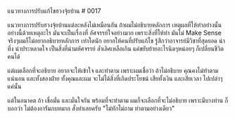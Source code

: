 แนวทางการปรับแก้ไขฮวงจุ้ยบ้าน # 0017

แนวทางการปรับฮวงจุ้ยบ้านแต่ละหลังไม่เหมือนกัน ถ้าผมไม่อธิบายหลักการ เหตุผลที่ให้ทำอย่างนั้นอย่างนี้ด้วยเหตุอะไร มันจะเป็นเรื่องที่ อัศจรรย์ใจอย่างมาก เพราะสิ่งที่ให้ทำ มันไม่ Make Sense จริงๆผมก็ไม่อยากอธิบายหลักการ เท่าใดนัก อยากให้คนที่ปรับแก้ไข รู้สึกว่าอาจารย์มีวิชาที่สุดยอด น่าทึ่ง น่าประหลาดใจ เป็นสิ่งที่น่ามหัศจรรย์ ล้ำเลิศเหลือเกิน แค่ขยับย้ายอะไรนิดๆหน่อยๆ ก็เปลี่ยนชีวิตคนได้

แต่ผมเลือกที่จะอธิบาย อยากจะให้เข้าใจ และทำตาม
เพราะผมเชื่อว่า ถ้าไม่อธิบาย คุณคงไม่ทำตามแน่นอน
และทั้งสองฝ่าย ทั้งคุณและผม จะไม่ได้สิ่งที่เกิดประโยชน์ เสียทั้งเงิน และเสียเวลา ไปเปล่าๆ แค่นั้น

แต่ในอนาคต ถ้า เชื่อมั่น และมั่นใจกัน พร้อมที่จะทำตาม ผมก็จะเลือกที่จะไม่อธิบาย เพราะมีบางท่าน ก็บอกว่า ไม่ต้องอารัมภบทมาก สั่งทำเลยครับ
"ไม่ทักไม่ถาม ทำตามอย่างเดียว"
